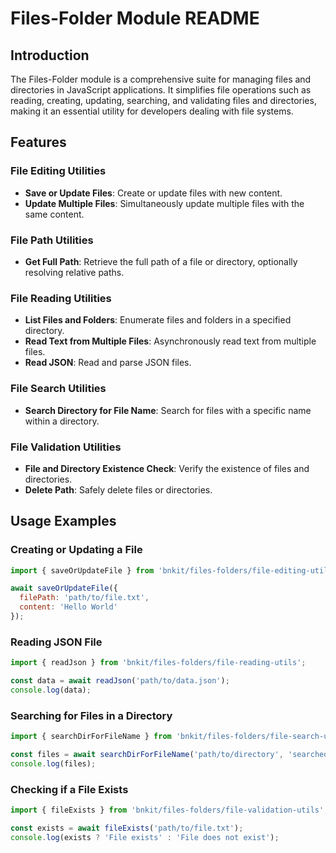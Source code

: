 # Files-Folder Module README

## Introduction

The Files-Folder module is a comprehensive suite for managing files and directories in JavaScript applications. It simplifies file operations such as reading, creating, updating, searching, and validating files and directories, making it an essential utility for developers dealing with file systems.

## Features

### File Editing Utilities

- **Save or Update Files**: Create or update files with new content.
- **Update Multiple Files**: Simultaneously update multiple files with the same content.

### File Path Utilities

- **Get Full Path**: Retrieve the full path of a file or directory, optionally resolving relative paths.

### File Reading Utilities

- **List Files and Folders**: Enumerate files and folders in a specified directory.
- **Read Text from Multiple Files**: Asynchronously read text from multiple files.
- **Read JSON**: Read and parse JSON files.

### File Search Utilities

- **Search Directory for File Name**: Search for files with a specific name within a directory.

### File Validation Utilities

- **File and Directory Existence Check**: Verify the existence of files and directories.
- **Delete Path**: Safely delete files or directories.

## Usage Examples

### Creating or Updating a File

```javascript
import { saveOrUpdateFile } from 'bnkit/files-folders/file-editing-utils';

await saveOrUpdateFile({
  filePath: 'path/to/file.txt',
  content: 'Hello World'
});
```

### Reading JSON File

```javascript
import { readJson } from 'bnkit/files-folders/file-reading-utils';

const data = await readJson('path/to/data.json');
console.log(data);
```

### Searching for Files in a Directory

```javascript
import { searchDirForFileName } from 'bnkit/files-folders/file-search-utils';

const files = await searchDirForFileName('path/to/directory', 'searchedFileName.txt');
console.log(files);
```

### Checking if a File Exists

```javascript
import { fileExists } from 'bnkit/files-folders/file-validation-utils';

const exists = await fileExists('path/to/file.txt');
console.log(exists ? 'File exists' : 'File does not exist');
```

